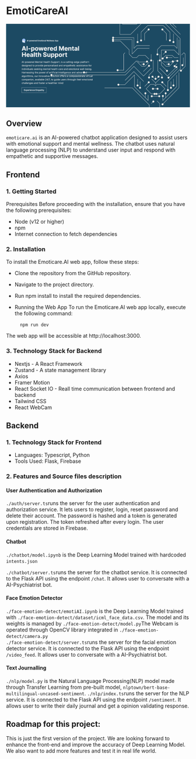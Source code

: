 # EmotiCareAI
![emoticare.ai](./assets/landing.png)

## Overview
```emoticare.ai``` is an AI-powered chatbot application designed to assist users with emotional support and mental wellness. The chatbot uses natural language processing (NLP) to understand user input and respond with empathetic and supportive messages.

## Frontend

### 1. Getting Started
   Prerequisites 
  Before proceeding with the installation, ensure that you have the following prerequisites:

  * Node (v12 or higher)
  * npm
  * Internet connection to fetch dependencies

### 2. Installation
     
  To install the Emoticare.AI web app, follow these steps:
     
  * Clone the repository from the GitHub repository.
  * Navigate to the project directory.
  * Run npm install to install the required dependencies.
  * Running the Web App
    To run the Emoticare.AI web app locally, execute the following command:

    ```
      npm run dev
    ```
  The web app will be accessible at http://localhost:3000.

### 3. Technology Stack for Backend

  * Nextjs - A React Framework
  * Zustand - A state management library
  * Axios
  * Framer Motion
  * React Socket IO - Reall time communication between frontend and backend
  * Tailwind CSS
  * React WebCam


## Backend

### 1. Technology Stack for Frontend

  * Languages: Typescript, Python
  * Tools Used: Flask, Firebase
    
### 2. Features and Source files description
#### User Authentication and Authorization <br>
```./auth/server.ts```runs the server for the user authentication and authorization service. It lets users to register, login, reset password and delete their account. The password is hashed and a token is generated upon registration. The token refreshed after every login. The user credentials are stored in Firebase. <br>

#### Chatbot <br>
```./chatbot/model.ipynb``` is the Deep Learning Model trained with hardcoded ```intents.json```

```./chatbot/server.ts```runs the server for the chatbot service. It is connected to the Flask API using the endpoint ```/chat```. It allows user to conversate with a AI-Psychiatrist bot. <br>

#### Face Emotion Detector <br>
```./face-emotion-detect/emotiAI.ipynb``` is the Deep Learning Model trained with ```./face-emotion-detect/dataset/icml_face_data.csv```. The model and its weights is managed by ```./face-emotion-detect/model.py```The Webcam is operated through OpenCV library integrated in ```./face-emotion-detect/camera.py``` <br>
```./face-emotion-detect/server.ts```runs the server for the facial emotion detector service. It is connected to the Flask API using the endpoint ```/video_feed```. It allows user to conversate with a AI-Psychiatrist bot. <br>

#### Text Journalling <br>
```./nlp/model.py``` is the Natural Language Processing(NLP) model made through Transfer Learning from pre-built model, ```nlptown/bert-base-multilingual-uncased-sentiment```. 
```./nlp/index.ts```runs the server for the NLP service. It is connected to the Flask API using the endpoint ```/sentiment```. It allows user to write their daily journal and get a opinion validating response.


## Roadmap for this project:
This is just the first version of the project. We are looking forward to enhance the front-end and improve the accuracy of Deep Learning Model. We also want to add more features and test it in real life world.
